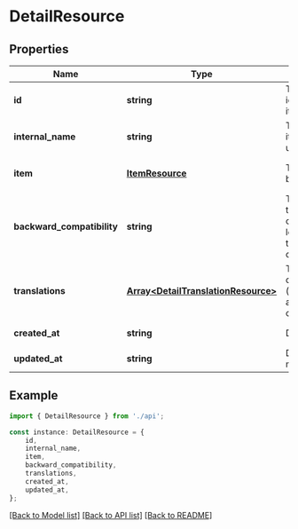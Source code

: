 # DetailResource


## Properties

Name | Type | Description | Notes
------------ | ------------- | ------------- | -------------
**id** | **string** | The unique identifier of the item (GUID) | [default to undefined]
**internal_name** | **string** | The name of the item, it shall only be used internally | [default to undefined]
**item** | [**ItemResource**](ItemResource.md) | The item this detail belongs to | [optional] [default to undefined]
**backward_compatibility** | **string** | The legacy Id when this item corresponds to a legacy item from the MWNF3 database, nullable | [default to undefined]
**translations** | [**Array&lt;DetailTranslationResource&gt;**](DetailTranslationResource.md) | Translations for this detail (internationalization and contextualization) | [optional] [default to undefined]
**created_at** | **string** | Date of creation | [default to undefined]
**updated_at** | **string** | Date of last modification | [default to undefined]

## Example

```typescript
import { DetailResource } from './api';

const instance: DetailResource = {
    id,
    internal_name,
    item,
    backward_compatibility,
    translations,
    created_at,
    updated_at,
};
```

[[Back to Model list]](../README.md#documentation-for-models) [[Back to API list]](../README.md#documentation-for-api-endpoints) [[Back to README]](../README.md)
